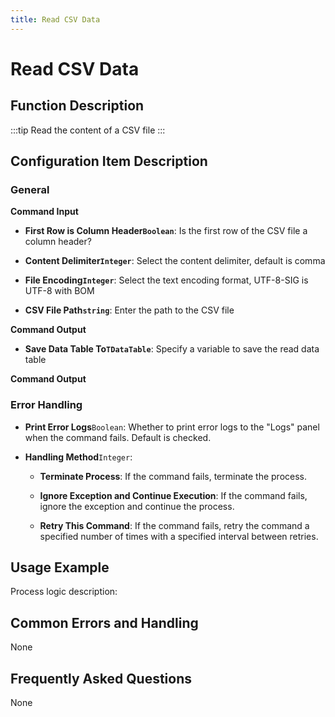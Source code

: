 ```yaml
---
title: Read CSV Data
---
```


# Read CSV Data

## Function Description

:::tip 
Read the content of a CSV file
:::

## Configuration Item Description

### General

**Command Input**

- **First Row is Column Header`Boolean`**: Is the first row of the CSV file a column header?

- **Content Delimiter`Integer`**: Select the content delimiter, default is comma

- **File Encoding`Integer`**: Select the text encoding format, UTF-8-SIG is UTF-8 with BOM

- **CSV File Path`string`**: Enter the path to the CSV file


**Command Output**

- **Save Data Table To`TDataTable`**: Specify a variable to save the read data table


**Command Output**

### Error Handling

- **Print Error Logs**`Boolean`: Whether to print error logs to the "Logs" panel when the command fails. Default is checked. 

- **Handling Method**`Integer`:

    - **Terminate Process**: If the command fails, terminate the process.

    - **Ignore Exception and Continue Execution**: If the command fails, ignore the exception and continue the process.

    - **Retry This Command**: If the command fails, retry the command a specified number of times with a specified interval between retries.

## Usage Example

Process logic description:

## Common Errors and Handling

None

## Frequently Asked Questions

None

